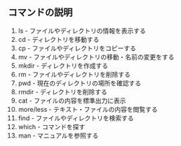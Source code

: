 ## コマンドの説明

1. ls - ファイルやディレクトリの情報を表示する
1. cd - ディレクトリを移動する
1. cp - ファイルやディレクトリをコピーする
1. mv - ファイルやディレクトリの移動・名前の変更をする
1. mkdir - ディレクトリを作成する
1. rm - ファイルやディレクトリを削除する
1. pwd - 現在のディレクトリの場所を確認する
1. rmdir - ディレクトリを削除する
1. cat - ファイルの内容を標準出力に表示
1. more/less - テキスト・ファイルの内容を閲覧する
1. find - ファイルやディレクトリを検索する
1. which - コマンドを探す
1. man - マニュアルを参照する
